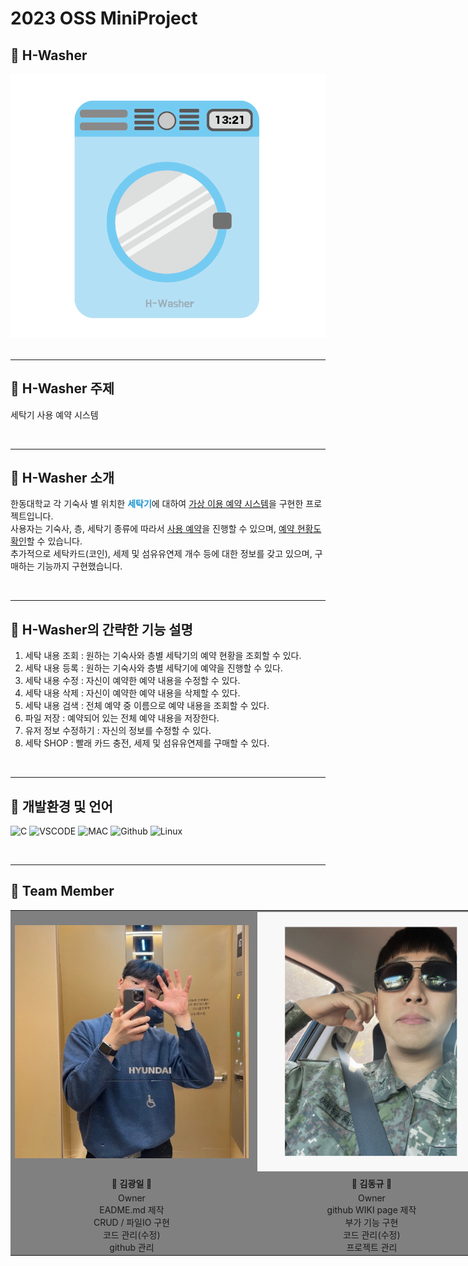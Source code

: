 <h1>2023 OSS MiniProject</h1>
<h2>🧺 H-Washer</h2>
<img src = "./img/h-washer.png" style = "widht : 80vw">
<br><br>
<hr>

<h2>🧺 H-Washer 주제</h2>
<p>세탁기 사용 예약 시스템</p>
<br>
<hr>
<h2>🧺 H-Washer 소개</h2>
<p>

한동대학교 각 기숙사 별 위치한 <b style = "color : #1793D1">세탁기</b>에 대하여 <u>가상 이용 예약 시스템</u>을 구현한 프로젝트입니다.<br>
사용자는 기숙사, 층, 세탁기 종류에 따라서 <u>사용 예약</u>을 진행할 수 있으며, <u>예약 현황도 확인</u>할 수 있습니다.<br>
추가적으로 세탁카드(코인), 세제 및 섬유유연제 개수 등에 대한 정보를 갖고 있으며, 구매하는 기능까지 구현했습니다.

</p>
<br>
<hr>

<h2>🧺 H-Washer의 간략한 기능 설명</h2>
<ol>
    <li>세탁 내용 조회
    : 원하는 기숙사와 층별 세탁기의 예약 현황을 조회할 수 있다.</li>
    <li>세탁 내용 등록
    : 원하는 기숙사와 층별 세탁기에 예약을 진행할 수 있다.</li>
    <li>세탁 내용 수정
    : 자신이 예약한 예약 내용을 수정할 수 있다.</li>
    <li>세탁 내용 삭제
    : 자신이 예약한 예약 내용을 삭제할 수 있다.</li>
    <li>세탁 내용 검색
    : 전체 예약 중 이름으로 예약 내용을 조회할 수 있다.</li>
    <li>파일 저장
    : 예약되어 있는 전체 예약 내용을 저장한다.</li>
    <li>유저 정보 수정하기
    : 자신의 정보를 수정할 수 있다.</li>
    <li>세탁 SHOP
    : 빨래 카드 충전, 세제 및 섬유유연제를 구매할 수 있다.</li>
</ol>
<br>
<hr>

<h2>🧺 개발환경 및 언어</h2>

![C](https://img.shields.io/badge/-C_programming-0054FF?style=for-the-badge&logo=C&logoColor=white)
![VSCODE](https://img.shields.io/badge/-VSCODE-00E4eF?style=for-the-badge&logo=V&logoColor=white)
![MAC](https://img.shields.io/badge/-MAC_BOOK-gray?style=for-the-badge&logo=apple&logoColor=white)
![Github](https://img.shields.io/badge/-Github-black?style=for-the-badge&logo=github&logoColor=white)
![Linux](https://img.shields.io/badge/-Linux-FCC624?style=for-the-badge&logo=Linux&logoColor=black)

<br>
<hr>

<h2>🧺 Team Member</h2>
<table style = "border : 1 solid while; text-align : center; background-color : gray; width : 80vw">
<tr>
    <td><img src = "./img/kimkwangil.jpg" style = "width : 50vw;"></td>
    <td><img src = "./img/kimdongkyu.png" style = "width : 50vw;"></td>
</tr>
<tr>
    <td style = "width : 50vw; "><b>👥 김광일 👥</b></td>
    <td style = "width : 50vw; "><b>👥 김동규 👥</b></td>
</tr>
<tr>
    <td style = "width : 50vw; height : 100%">Owner<br>EADME.md 제작<br>CRUD / 파일IO 구현<br>코드 관리(수정)<br>github 관리</td>
    <td style = "width : 50vw; height : 100%">Owner<br>github WIKI page 제작<br>부가 기능 구현<br>코드 관리(수정)<br> 프로젝트 관리</td>
</tr>
</table>
<br>
